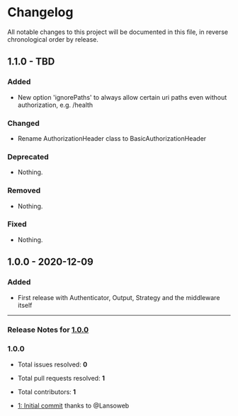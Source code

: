 # Changelog

All notable changes to this project will be documented in this file, in reverse chronological order by release.

## 1.1.0 - TBD

### Added

- New option 'ignorePaths' to always allow certain uri paths even without authorization, e.g. /health

### Changed

- Rename AuthorizationHeader class to BasicAuthorizationHeader

### Deprecated

- Nothing.

### Removed

- Nothing.

### Fixed

- Nothing.

## 1.0.0 - 2020-12-09

### Added

- First release with Authenticator, Output, Strategy and the middleware itself


-----

### Release Notes for [1.0.0](https://github.com/Lansoweb/api-auth/milestone/1)



### 1.0.0

- Total issues resolved: **0**
- Total pull requests resolved: **1**
- Total contributors: **1**

 - [1: Initial commit](https://github.com/Lansoweb/api-auth/pull/1) thanks to @Lansoweb

